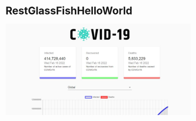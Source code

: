 # RestGlassFishHelloWorld
![Test Imag 8](https://github.com/mosesnova/CaronaTracker/blob/main/Covid.JPG)
